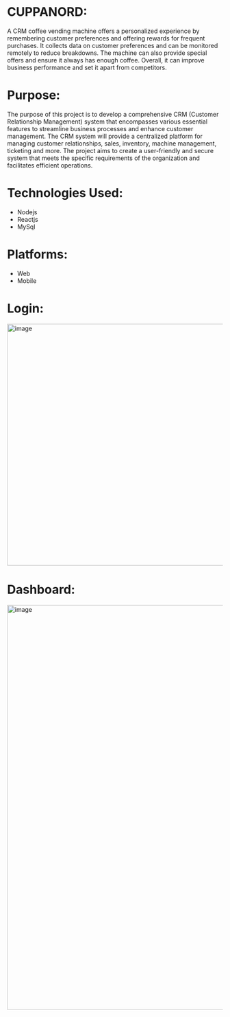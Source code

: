 # CUPPANORD:
A CRM coffee vending machine offers a personalized experience by remembering customer preferences and offering rewards for frequent purchases. It collects data on customer preferences and can be monitored remotely to reduce breakdowns. The machine can also provide special offers and ensure it always has enough coffee. Overall, it can improve business performance and set it apart from competitors.

# Purpose: 
The purpose of this project is to develop a comprehensive CRM (Customer Relationship Management) system that encompasses various essential features to streamline business processes and enhance customer management. The CRM system will provide a centralized platform for managing customer relationships, sales, inventory, machine management, ticketing and more. The project aims to create a user-friendly and secure system that meets the specific requirements of the organization and facilitates efficient operations.

# Technologies Used:
 - Nodejs 
 - Reactjs
 - MySql

# Platforms:
 - Web
 - Mobile

# Login:
<img width="563" alt="image" src="https://github.com/glocalviewdevelopers/cuppanord/assets/135798888/d4e9139e-1bab-4e0b-9461-c1dd947ae3f5">

# Dashboard:
<img width="943" alt="image" src="https://github.com/glocalviewdevelopers/cuppanord/assets/135798888/eb6ed4a7-5d70-4823-86ee-66d46876e3ec">

